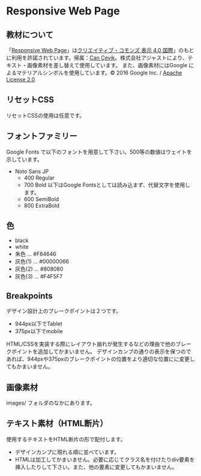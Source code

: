 # Responsive Web Page

## 教材について

「[Responsive Web Page](https://www.figma.com/community/file/992410574427069906/responsive-web-page)」は[クリエイティブ・コモンズ 表示 4.0 国際](https://creativecommons.org/licenses/by/4.0/deed.ja)」のもとに利用を許諾されています。帰属：[Can Çevik](https://www.figma.com/@cancevik)。株式会社アジャストにより、テキスト・画像素材を差し替えて使用しています。
また、画像素材にはGoogle によるマテリアルシンボルを使用しています。© 2016 Google Inc. / [Apache License 2.0](https://licenses.opensource.jp/Apache-2.0/Apache-2.0.html)

## リセットCSS

リセットCSSの使用は任意です。

## フォントファミリー

Google Fonts で以下のフォントを用意して下さい。500等の数値はウェイトを示しています。

- Noto Sans JP
	- 400 Regular
	- 700 Bold
	以下はGoogle Fontsとしては読み込まず、代替文字を使用します。
	- 600 SemiBold
	- 800 ExtraBold

## 色

- black
- white
- 朱色 ... #F84646
- 灰色(1) ... #00000066
- 灰色(2) ... #808080
- 灰色(3) ... #F4F5F7

## Breakpoints

デザイン設計上のブレークポイントは２つです。

- 944px以下でTablet
- 375px以下でmobile

HTML/CSSを実装する際にレイアウト崩れが発生するなどの理由で他のブレークポイントを追加してかまいません。
デザインカンプの通りの表示を保つのであれば、944pxや375pxのブレークポイントの位置をより適切な位置にに変更してもかまいません。

## 画像素材

images/ フォルダのなかにあります。

## テキスト素材（HTML断片）

使用するテキストをHTML断片の形で配付します。
- デザインカンプに現れる順に並べています。
- HTMLは加工してかまいません。必要に応じてクラス名を付けたりdiv要素を挿入したりして下さい。また、他の要素に変更してもかまいません。

